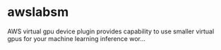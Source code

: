 # awslabsm
AWS virtual gpu device plugin provides capability to use smaller virtual gpus for your machine learning inference wor…
